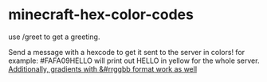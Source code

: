 # minecraft-hex-color-codes
use /greet to get a greeting.

Send a message with a hexcode to get it sent to the server in colors! 
for example: #FAFA09HELLO will print out HELLO in yellow for the whole server. 
[Additionally, gradients with &#rrggbb format work as well](https://rgb.birdflop.com/)
